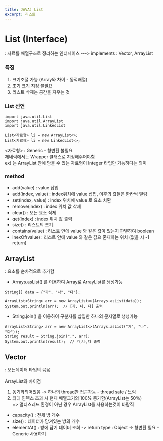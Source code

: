```yaml
---
title: JAVA) List
excerpt: 리스트
---
```


# List (Interface)
: 자료를 배열구조로 정리하는 인터페이스 ---> implements : Vector, ArrayList  

### 특징
1. 크기조절 가능 (Array와 차이 - 동적배열)
2. 초기 크기 지정 불필요
3. 리스트 삭제는 공간을 지우는 것

### List 선언
```
import java.util.List  
import java.util.ArrayList  
import java.util.LinkedList  

List<자료형> li = new ArrayList<>;
List<자료형> li = new LinkedList<>;
```

\<자료형\> : Generic - 형변환 불필요  
제네릭에서는 Wrapper 클래스로 지정해주어야함  
ex) <Integer> 는 ArrayList 안에 담을 수 있는 자료형이 Integer 타입만 가능하다는 의미  

### method
- add(value) : value 삽입
- add(index, value) : index위치에 value 삽입, 이후의 값들은 한칸씩 밀림  
- set(index, value) : index 위치에 value 로 요소 치환
- remove(index) : index 위치 값 삭제
- clear() : 모든 요소 삭제
- get(index) : index 위치 값 출력
- size() : 리스트의 크기
- contains(value) : 리스트 안에 value 와 같은 값이 있는지 판별하여 boolean
- inexOf(value) : 리스트 안에 value 와 같은 값으 존재하는 위치 (없을 시 -1 return)

## ArrayList
: 요소를 순차적으로 추가함
- Arrays.asList() 를 이용하여 Array로 ArrayList를 생성가능
```
String[] data = {"가", "나", "다"};

ArrayList<String> arr = new ArrayList<>(Arrays.asList(data));
System.out.println(arr);  // [가, 나, 다] 출력
```
- String.join() 을 이용하여 구분자를 삽입한 하나의 문자열로 생성가능
```
ArrayList<String> arr = new ArrayList<>(Arrays.asList("가", "나", "다"));
String result = String.join(",", arr);
System.out.println(result);  // 가,나,다 출력
```

## Vector
: 모든데이터 타입의 묶음 <br/><br/>
ArrayList와 차이점  
1. 동기화되어있음 -> 하나의 thread만 접근가능 - thread safe / 느림
2. 최대 인덱스 초과 시 현재 배열크기의 100% 증가함(ArrayList는  50%)  
=> 멀티스레드 환경이 아닌 경우 ArrayList를 사용하는것이 바람직  

- capacity() : 전체 방 개수
- size() : 데이터가 담겨있는 방의 개수
- elementAt() : 방에 담기 데이터 조회 -> return type : Object -> 형변환 필요 - Generic 사용하기 <br/>
